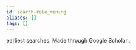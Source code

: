 ```yaml
---
id: search-role_mining
aliases: []
tags: []
---
```



earliest searches. Made through Google Scholar..

